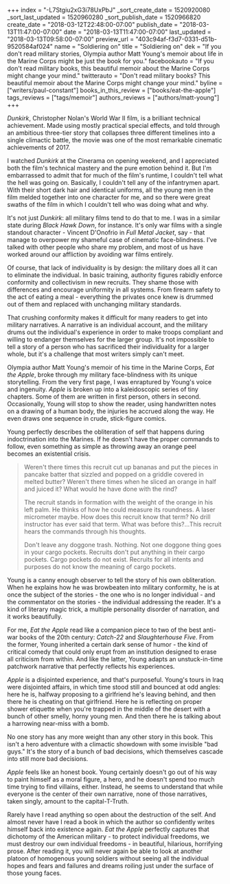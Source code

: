 +++
index = "-L7Stgiu2xG3i78UxPbJ"
_sort_create_date = 1520920080
_sort_last_updated = 1520960280
_sort_publish_date = 1520966820
create_date = "2018-03-12T22:48:00-07:00"
publish_date = "2018-03-13T11:47:00-07:00"
date = "2018-03-13T11:47:00-07:00"
last_updated = "2018-03-13T09:58:00-07:00"
preview_url = "403c94af-f3d7-0331-d51b-9520584af024"
name = "Soldiering on"
title = "Soldiering on"
dek = "If you don't read military stories, Olympia author Matt Young's memoir about life in the Marine Corps might be just the book for you."
facebookauto = "If you don't read military books, this beautiful memoir about the Marine Corps might change your mind."
twitterauto = "Don't read military books? This beautiful memoir about the Marine Corps might change your mind."
byline = ["writers/paul-constant"]
books_in_this_review = ["books/eat-the-apple"]
tags_reviews = ["tags/memoir"]
authors_reviews = ["authors/matt-young"]
+++

*Dunkirk*, Christopher Nolan's World War II film, is a brilliant technical achievement. Made using mostly practical special effects, and told through an ambitious three-tier story that collapses three different timelines into a single climactic battle, the movie was one of the most remarkable cinematic achievements of 2017.

I watched *Dunkirk* at the Cinerama on opening weekend, and I appreciated both the film's technical mastery and the pure emotion behind it. But I'm embarrassed to admit that for much of the film's runtime, I couldn't tell what the hell was going on. Basically, I couldn't tell any of the infantrymen apart. With their short dark hair and identical uniforms, all the young men in the film melded together into one character for me, and so there were great swaths of the film in which I couldn't tell who was doing what and why.

It's not just *Dunkirk*: all military films tend to do that to me. I was in a similar state during *Black Hawk Down*, for instance. It's only war films with a single standout character - Vincent D'Onofrio in *Full Metal Jacket*, say - that manage to overpower my shameful case of cinematic face-blindness. I've talked with other people who share my problem, and most of us have worked around our affliction by avoiding war films entirely.

Of course, that lack of individuality is by design: the military does all it can to eliminate the individual. In basic training, authority figures rabidly enforce conformity and collectivism in new recruits. They shame those with differences and encourage uniformity in all systems. From firearm safety to the act of eating a meal - everything the privates once knew is drummed out of them and replaced with unchanging military standards.

That crushing conformity makes it difficult for many readers to get into military narratives. A narrative is an individual account, and the military drums out the individual's experience in order to make troops compliant and willing to endanger themselves for the larger group. It's not impossible to tell a story of a person who has sacrificed their individuality for a larger whole, but it's a challenge that most writers simply can't meet.

Olympia author Matt Young's memoir of his time in the Marine Corps, *Eat the Apple*, broke through my military face-blindness with its unique storytelling. From the very first page, I was enraptured by Young's voice and ingenuity. *Apple* is broken up into a kaleidoscopic series of tiny chapters. Some of them are written in first person, others in second. Occasionally, Young will stop to show the reader, using handwritten notes on a drawing of a human body, the injuries he accrued along the way. He even draws one sequence in crude, stick-figure comics.

Young perfectly describes the obliteration of self that happens during indoctrination into the Marines. If he doesn't have the proper commands to follow, even something as simple as throwing away an orange peel becomes an existential crisis.

<blockquote><p>Weren't there times this recruit cut up bananas and put the pieces in pancake batter that sizzled and popped on a griddle covered in melted butter? Weren't there times when he sliced an orange in half and juiced it? What would he have done with the rind?</p>
<p>The recruit stands in formation with the weight of the orange in his left palm. He thinks of how he could measure its roundness. A laser micrometer maybe. How does this recruit know that term? No drill instructor has ever said that term. What was before this?...This recruit hears the commands through his thoughts.</p>

<p>Don't leave any doggone trash. Nothing. Not one doggone thing goes in your cargo pockets. Recruits don't put anything in their cargo pockets. Cargo pockets do not exist. Recruits for all intents and purposes do not know the meaning of cargo pockets.</p></blockquote>

Young is a canny enough observer to tell the story of his own obliteration. When he explains how he was browbeaten into military conformity, he is at once the subject of the stories - the one who is no longer individual - and the commentator on the stories - the individual addressing the reader. It's a kind of literary magic trick, a multiple personality disorder of narration, and it works beautifully.

For me, *Eat the Apple* read like a companion piece to two of the best anti-war books of the 20th century: *Catch-22* and *Slaughterhouse Five*. From the former, Young inherited a certain dark sense of humor - the kind of critical comedy that could only erupt from an institution designed to erase all criticism from within. And like the latter, Young adapts an unstuck-in-time patchwork narrative that perfectly reflects his experiences.

*Apple* is a disjointed experience, and that's purposeful. Young's tours in Iraq were disjointed affairs, in which time stood still and bounced at odd angles: here he is, halfway proposing to a girlfriend he's leaving behind, and then there he is cheating on that girlfriend. Here he is reflecting on proper shower etiquette when you're trapped in the middle of the desert with a bunch of other smelly, horny young men. And then there he is talking about a harrowing near-miss with a bomb. 

No one story has any more weight than any other story in this book. This isn't a hero adventure with a climactic showdown with some invisible "bad guys." It's the story of a bunch of bad decisions, which themselves cascade into still more bad decisions.

*Apple* feels like an honest book. Young certainly doesn't go out of his way to paint himself as a moral figure, a hero, and he doesn't spend too much time trying to find villains, either. Instead, he seems to understand that while everyone is the center of their own narrative, none of those narratives, taken singly, amount to the capital-T-Truth.

Rarely have I read anything so open about the destruction of the self. And almost never have I read a book in which the author so confidently writes himself back into existence again. *Eat the Apple* perfectly captures that dichotomy of the American military - to protect individual freedoms, we must destroy our own individual freedoms - in beautiful, hilarious, horrifying prose. After reading it, you will never again be able to look at another platoon of homogenous young soldiers without seeing all the individual hopes and fears and failures and dreams roiling just under the surface of those young faces.


